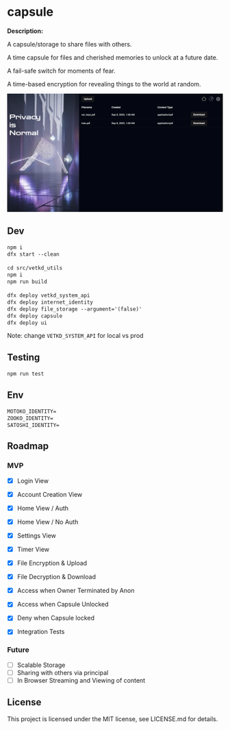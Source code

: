 # capsule

**Description:**

A capsule/storage to share files with others.

A time capsule for files and cherished memories to unlock at a future date.

A fail-safe switch for moments of fear.

A time-based encryption for revealing things to the world at random.

![Showcse Image](./showcase.png)

## Dev

```
npm i
dfx start --clean

cd src/vetkd_utils
npm i
npm run build

dfx deploy vetkd_system_api
dfx deploy internet_identity
dfx deploy file_storage --argument='(false)'
dfx deploy capsule
dfx deploy ui
```

Note: change `VETKD_SYSTEM_API` for local vs prod

## Testing

```
npm run test
```

## Env

```
MOTOKO_IDENTITY=
ZOOKO_IDENTITY=
SATOSHI_IDENTITY=
```

## Roadmap

### MVP

- [x] Login View
- [x] Account Creation View
- [x] Home View / Auth
- [x] Home View / No Auth
- [x] Settings View
- [x] Timer View

- [x] File Encryption & Upload
- [x] File Decryption & Download
- [x] Access when Owner Terminated by Anon
- [x] Access when Capsule Unlocked
- [x] Deny when Capsule locked

- [x] Integration Tests

### Future

- [ ] Scalable Storage
- [ ] Sharing with others via principal
- [ ] In Browser Streaming and Viewing of content

## License

This project is licensed under the MIT license, see LICENSE.md for details.
